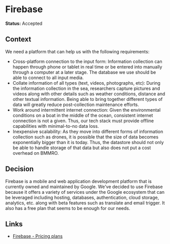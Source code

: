 # Firebase

**Status:** Accepted

## Context

We need a platform that can help us with the following requirements:

- Cross-platform connection to the input form: Information collection can happen through phone or tablet in real time or be entered into manually through a computer at a later stage. The database we use should be able to connect to all input media.
- Collate information of all types (text, videos, photographs, etc): During the information collection in the sea, researchers capture pictures and videos along with other details such as weather conditions, distance and other textual information. Being able to bring together different types of data will greatly reduce post-collection maintenance efforts.
- Work around intermittent internet connection: Given the environmental conditions on a boat in the middle of the ocean, consistent internet connection is not a given. Thus, our tech stack must provide offline capabilities with minimal-to-no data loss.
- Inexpensive scalability: As they move into different forms of information collection such as drones, it is possible that the size of data becomes exponentially bigger than it is today. Thus, the datastore should not only be able to handle storage of that data but also does not put a cost overhead on BMMRO.

## Decision

Firebase is a mobile and web application development platform that is currently owned and maintained by Google.
We've decided to use Firebase because it offers a variety of services under the Google ecosystem that can be leveraged including hosting, databases, authentication, cloud storage, analytics, etc. along with beta features such as translate and email trigger. It also has a free plan that seems to be enough for our needs.

## Links

- [Firebase - Pricing plans](https://firebase.google.com/pricing)
